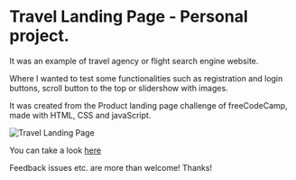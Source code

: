 # Travel Landing Page - Personal project.

It was an example of travel agency or flight search engine website.

Where I wanted to test some functionalities such as registration and login buttons, scroll button to the top or slidershow with images.

It was created from the Product landing page challenge of freeCodeCamp, made with HTML, CSS and javaScript.


![Travel Landing Page](https://res.cloudinary.com/drpcjt13x/image/upload/v1603025561/Proyectos/Product%20Landing%20Page/Landing_Page_Travel_Agency_odfiev.png "Travel Landing Page")


You can take a look [here](https://guacig.github.io/landing-page-travel/)

Feedback issues etc. are more than welcome! Thanks!
